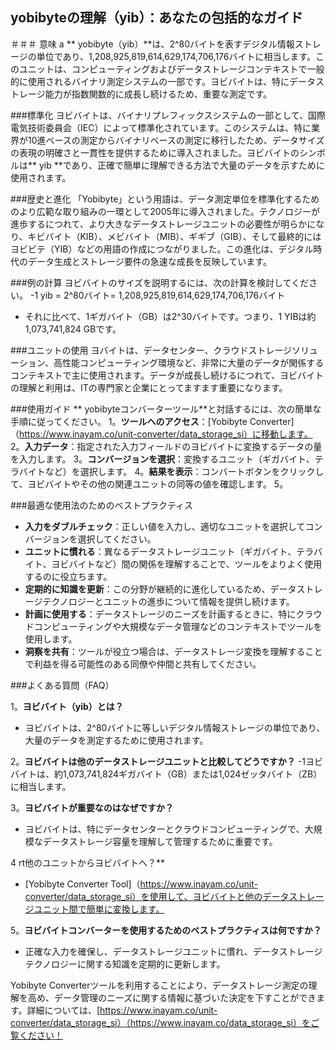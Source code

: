## yobibyteの理解（yib）：あなたの包括的なガイド

＃＃＃ 意味
a ** yobibyte（yib）**は、2^80バイトを表すデジタル情報ストレージの単位であり、1,208,925,819,614,629,174,706,176バイトに相当します。このユニットは、コンピューティングおよびデータストレージコンテキストで一般的に使用されるバイナリ測定システムの一部です。ヨビバイトは、特にデータストレージ能力が指数関数的に成長し続けるため、重要な測定です。

###標準化
ヨビバイトは、バイナリプレフィックスシステムの一部として、国際電気技術委員会（IEC）によって標準化されています。このシステムは、特に業界が10進ベースの測定からバイナリベースの測定に移行したため、データサイズの表現の明確さと一貫性を提供するために導入されました。ヨビバイトのシンボルは** yib **であり、正確で簡単に理解できる方法で大量のデータを示すために使用されます。

###歴史と進化
「Yobibyte」という用語は、データ測定単位を標準化するためのより広範な取り組みの一環として2005年に導入されました。テクノロジーが進歩するにつれて、より大きなデータストレージユニットの必要性が明らかになり、キビバイト（KIB）、メビバイト（MIB）、ギギブ（GIB）、そして最終的にはヨビビテ（YIB）などの用語の作成につながりました。この進化は、デジタル時代のデータ生成とストレージ要件の急速な成長を反映しています。

###例の計算
ヨビバイトのサイズを説明するには、次の計算を検討してください。
-1 yib = 2^80バイト= 1,208,925,819,614,629,174,706,176バイト
- それに比べて、1ギガバイト（GB）は2^30バイトです。つまり、1 YIBは約1,073,741,824 GBです。

###ユニットの使用
ヨバイトは、データセンター、クラウドストレージソリューション、高性能コンピューティング環境など、非常に大量のデータが関係するコンテキストで主に使用されます。データが成長し続けるにつれて、ヨビバイトの理解と利用は、ITの専門家と企業にとってますます重要になります。

###使用ガイド
** yobibyteコンバーターツール**と対話するには、次の簡単な手順に従ってください。
1。**ツールへのアクセス**：[Yobibyte Converter]（https://www.inayam.co/unit-converter/data_storage_si）に移動します。
2。**入力データ**：指定された入力フィールドのヨビバイトに変換するデータの量を入力します。
3。**コンバージョンを選択**：変換するユニット（ギガバイト、テラバイトなど）を選択します。
4。**結果を表示**：コンバートボタンをクリックして、ヨビバイトやその他の関連ユニットの同等の値を確認します。
5。

###最適な使用法のためのベストプラクティス
-  **入力をダブルチェック**：正しい値を入力し、適切なユニットを選択してコンバージョンを選択してください。
-  **ユニットに慣れる**：異なるデータストレージユニット（ギガバイト、テラバイト、ヨビバイトなど）間の関係を理解することで、ツールをよりよく使用するのに役立ちます。
-  **定期的に知識を更新**：この分野が継続的に進化しているため、データストレージテクノロジーとユニットの進歩について情報を提供し続けます。
-  **計画に使用する**：データストレージのニーズを計画するときに、特にクラウドコンピューティングや大規模なデータ管理などのコンテキストでツールを使用します。
-  **洞察を共有**：ツールが役立つ場合は、データストレージ変換を理解することで利益を得る可能性のある同僚や仲間と共有してください。

###よくある質問（FAQ）

1。**ヨビバイト（yib）とは？**
- ヨビバイトは、2^80バイトに等しいデジタル情報ストレージの単位であり、大量のデータを測定するために使用されます。

2。**ヨビバイトは他のデータストレージユニットと比較してどうですか？**
-1ヨビバイトは、約1,073,741,824ギガバイト（GB）または1,024ゼッタバイト（ZB）に相当します。

3。**ヨビバイトが重要なのはなぜですか？**
- ヨビバイトは、特にデータセンターとクラウドコンピューティングで、大規模なデータストレージ容量を理解して管理するために重要です。

4 rt他のユニットからヨビバイトへ？**
-  [Yobibyte Converter Tool]（https://www.inayam.co/unit-converter/data_storage_si）を使用して、ヨビバイトと他のデータストレージユニット間で簡単に変換します。

5。**ヨビバイトコンバーターを使用するためのベストプラクティスは何ですか？**
- 正確な入力を確保し、データストレージユニットに慣れ、データストレージテクノロジーに関する知識を定期的に更新します。

Yobibyte Converterツールを利用することにより、データストレージ測定の理解を高め、データ管理のニーズに関する情報に基づいた決定を下すことができます。詳細については、[https://www.inayam.co/unit-converter/data_storage_si）（https://www.inayam.co/data_storage_si）をご覧ください！